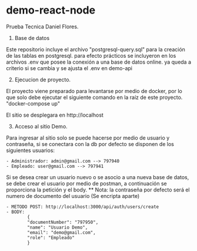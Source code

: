 # demo-react-node

Prueba Tecnica Daniel Flores.

1. Base de datos

Este repositorio incluye el archivo "postgresql-query.sql" para la creación de las tablas 
en postgresql. para efecto prácticos se incluyeron en los archivos .env que posee la conexión a
una base de datos online. ya queda a criterio si se cambia y se ajusta el .env en demo-api

2. Ejecucion de proyecto. 

El proyecto viene preparado para levantarse por medio de docker, por lo que solo debe ejecutar
el siguiente comando en la raíz de este proyecto. "docker-compose up"

El sitio se desplegara en http://localhost

3. Acceso al sitio Demo.

Para ingresar al sitio solo se puede hacerse por medio de usuario y contraseña, si se conectara 
con la db por defecto se disponen de los siguientes usuarios: 

    - Administrador: admin@gmail.com --> 797940
    - Empleado: user@gmail.com --> 797941

Si se desea crear un usuario nuevo o se asocio a una nueva base de datos, se debe crear el usuario por medio de postman, a continuación se proporciona la petición y el body. 
** Nota: la contraseña por defecto será el numero de documento del usuario (Se encripta aparte)

    - METODO POST: http://localhost:3000/api/auth/users/create
    - BODY: 
            {
            "documentNumber": "797950",
            "name": "Usuario Demo",
            "email": "demo@gmail.com",
            "role": "Empleado"
            }
